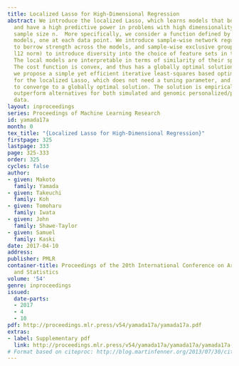 ```yaml
---
title: Localized Lasso for High-Dimensional Regression
abstract: We introduce the localized Lasso, which learns models that both are interpretable
  and have a high predictive power in problems with high dimensionality d and small
  sample size n.  More specifically, we consider a function defined by local sparse
  models, one at each data point. We introduce sample-wise network regularization
  to borrow strength across the models, and sample-wise exclusive group sparsity (a.k.a.,
  l12 norm) to introduce diversity into the choice of feature sets in the local models.
  The local models are interpretable in terms of similarity of their sparsity patterns.
  The cost function is convex, and thus has a globally optimal solution. Moreover,
  we propose a simple yet efficient iterative least-squares based optimization procedure
  for the localized Lasso, which does not need a tuning parameter, and is guaranteed
  to converge to a globally optimal solution. The solution is empirically shown to
  outperform alternatives for both simulated and genomic personalized/precision medicine
  data.
layout: inproceedings
series: Proceedings of Machine Learning Research
id: yamada17a
month: 0
tex_title: "{Localized Lasso for High-Dimensional Regression}"
firstpage: 325
lastpage: 333
page: 325-333
order: 325
cycles: false
author:
- given: Makoto
  family: Yamada
- given: Takeuchi
  family: Koh
- given: Tomoharu
  family: Iwata
- given: John
  family: Shawe-Taylor
- given: Samuel
  family: Kaski
date: 2017-04-10
address: 
publisher: PMLR
container-title: Proceedings of the 20th International Conference on Artificial Intelligence
  and Statistics
volume: '54'
genre: inproceedings
issued:
  date-parts:
  - 2017
  - 4
  - 10
pdf: http://proceedings.mlr.press/v54/yamada17a/yamada17a.pdf
extras:
- label: Supplementary pdf
  link: http://proceedings.mlr.press/v54/yamada17a/yamada17a/yamada17a-supp.pdf
# Format based on citeproc: http://blog.martinfenner.org/2013/07/30/citeproc-yaml-for-bibliographies/
---
```

